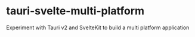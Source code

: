 # tauri-svelte-multi-platform
Experiment with Tauri v2 and SvelteKit to build a multi platform application
